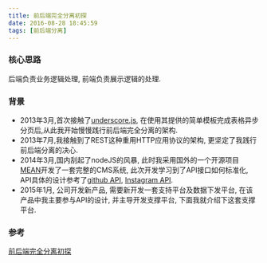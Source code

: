 ```yaml
---
title: 前后端完全分离初探
date: 2016-08-28 18:45:59
tags: [前后端分离]
---
```

### 核心思路
后端负责业务逻辑处理, 前端负责展示逻辑的处理.

### 背景

* 2013年3月,首次接触了[underscore.js](http://underscorejs.org/), 在使用其提供的简单模板完成表格异步分页后,从此我开始慢慢践行前后端完全分离的架构.
* 2013年7月,我接触到了REST这种重用HTTP应用协议的架构, 更坚定了我践行前后端分离的决心.
* 2014年3月,国内刮起了nodeJS的风暴, 此时我采用国外的一个开源项目[MEAN](http://mean.io/)开发了一套完整的CMS系统, 此次开发学习到了API接口如何标准化, API具体的设计参考了[github API](https://developer.github.com/v3/), [Instagram API](https://instagram.com/developer/endpoints/).
* 2015年1月, 公司开发新产品, 需要新开发一套支持平台及数据下发平台, 在该产品中我主要参与API的设计, 并主导开发支撑平台, 下面我就介绍下这套支撑平台.

### 参考
[前后端完全分离初探](http://arccode.net/2015/04/08/%E5%89%8D%E5%90%8E%E7%AB%AF%E5%AE%8C%E5%85%A8%E5%88%86%E7%A6%BB%E5%88%9D%E6%8E%A2/)
